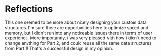 # Reflections

This one seemed to be more about nicely designing your custom data structures. I'm sure there are opportunities here to optimize speed and memory, but I didn't run into any noticeable issues there in terms of user experience. More importantly, I was very pleased with how I didn't need to change anything for Part 2, and could reuse all the same data structures from Part 1! That's a successful design in my opinion.